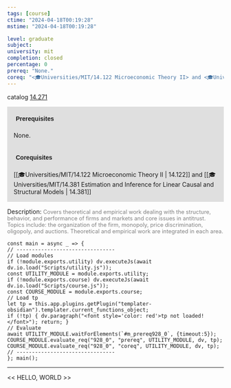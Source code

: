 ```yaml
---
tags: [course]
ctime: "2024-04-18T00:19:28"
mstime: "2024-04-18T00:19:28"

level: graduate
subject: 
university: mit
completion: closed
percentage: 0
prereq: "None."
coreq: "<🎓Universities/MIT/14.122 Microeconomic Theory II> and <🎓Universities/MIT/14.381 Estimation and Inference for Linear Causal and Structural Models>"
---
```


catalog [14.271](http://student.mit.edu/catalog/m14a.html#14.271)

<span style="display: block; padding: 15px; background-color: rgb(100, 100, 100, 0.2);"><font id="m_prereq928_0" style="display: block; font-family: Arial, sans-serif; font-weight: bold; padding: 5px">Prerequisites</font><br><span id="prereq928_0">None.</span></span>
<span style="display: block; padding: 15px; background-color: rgb(100, 100, 100, 0.2);"><font id="m_coreq928_0" style="display: block; font-family: Arial, sans-serif; font-weight: bold; padding: 5px">Corequisites</font><br><span id="coreq928_0">[[🎓Universities/MIT/14.122 Microeconomic Theory II | 14.122]] and [[🎓Universities/MIT/14.381 Estimation and Inference for Linear Causal and Structural Models | 14.381]]</span></span>

<font style="">Description:</font>
<font style="color: grey; font-size: 0.8rem;">Covers theoretical and empirical work dealing with the structure, behavior, and performance of firms and markets and core issues in antitrust. Topics include: the organization of the firm, monopoly, price discrimination, oligopoly, and auctions. Theoretical and empirical work are integrated in each area.</font>

```dataviewjs
const main = async _ => {
// --------------------------------
// Load modules
if (!module.exports.utility) dv.executeJs(await dv.io.load("Scripts/utility.js"));
const UTILITY_MODULE = module.exports.utility;
if (!module.exports.course) dv.executeJs(await dv.io.load("Scripts/course.js"));
const COURSE_MODULE = module.exports.course;
// Load tp
let tp = this.app.plugins.getPlugin("templater-obsidian").templater.current_functions_object;
if (!tp) { dv.paragraph("<font style='color: red'>tp not loaded!</font>"); return; }
// Evaluate
await UTILITY_MODULE.waitForElements(`#m_prereq928_0`, {timeout:5});
COURSE_MODULE.evaluate_req("928_0", "prereq", UTILITY_MODULE, dv, tp);
COURSE_MODULE.evaluate_req("928_0", "coreq", UTILITY_MODULE, dv, tp);
// --------------------------------
}; main();
```

---

<< HELLO, WORLD >>

